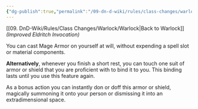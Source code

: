 ```yaml
---
{"dg-publish":true,"permalink":"/09-dn-d-wiki/rules/class-changes/warlock/eldritch-invokations/armor-of-shadows/","tags":["invocation","warlock"]}
---
```


[[09. DnD-Wiki/Rules/Class Changes/Warlock/Warlock\|Back to Warlock]]
*(Improved Eldritch Invocation)*

You can cast  Mage Armor on yourself at will, without expending a spell slot or material components.

**Alternatively**, whenever you finish a short rest, you can touch one suit of armor or shield that you are proficient with to bind it to you. This binding lasts until you use this feature again.

As a bonus action you can instantly don or doff this armor or shield, magically summoning it onto your person or dismissing it into an extradimensional space.